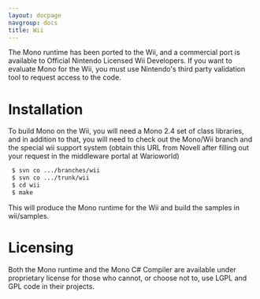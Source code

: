 ```yaml
---
layout: docpage
navgroup: docs
title: Wii
---
```


The Mono runtime has been ported to the Wii, and a commercial port is available to Official Nintendo Licensed Wii Developers. If you want to evaluate Mono for the Wii, you must use Nintendo's third party validation tool to request access to the code.

Installation
============

To build Mono on the Wii, you will need a Mono 2.4 set of class libraries, and in addition to that, you will need to check out the Mono/Wii branch and the special wii support system (obtain this URL from Novell after filling out your request in the middleware portal at Warioworld)

``` bash
 $ svn co .../branches/wii
 $ svn co .../trunk/wii 
 $ cd wii
 $ make
```

This will produce the Mono runtime for the Wii and build the samples in wii/samples.

Licensing
=========

Both the Mono runtime and the Mono C\# Compiler are available under proprietary license for those who cannot, or choose not to, use LGPL and GPL code in their projects.
